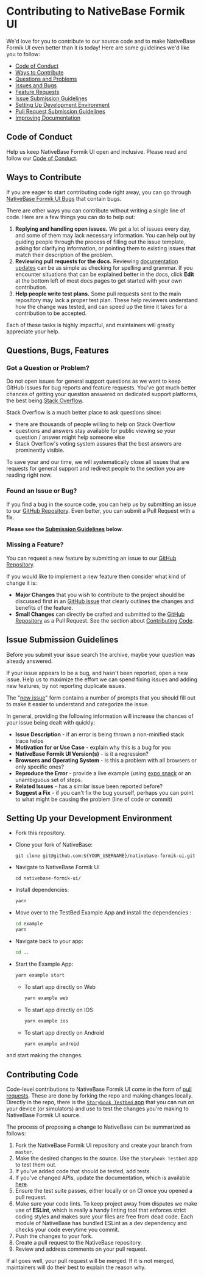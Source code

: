 # Contributing to NativeBase Formik UI

We'd love for you to contribute to our source code and to make NativeBase Formik UI even better than it is
today! Here are some guidelines we'd like you to follow:

* [Code of Conduct](#coc)
* [Ways to Contribute](#wtc)
* [Questions and Problems](#question)
* [Issues and Bugs](#issue)
* [Feature Requests](#feature)
* [Issue Submission Guidelines](#submit)
* [Setting Up Development Environment ](#dev-env)
* [Pull Request Submission Guidelines](#submit-pr)
* [Improving Documentation](#docs)

## <a name="coc"></a> Code of Conduct

Help us keep NativeBase Formik UI open and inclusive. Please read and follow our [Code of Conduct](CODE_OF_CONDUCT.md).

## <a name="wtc"></a> Ways to Contribute

If you are eager to start contributing code right away, you can go through [NativeBase Formik UI Bugs](https://github.com/nativebase/nativebase-formik-ui/issues?q=is%3Aopen+is%3Aissue+label%3Abug) that contain bugs.

There are other ways you can contribute without writing a single line of code. Here are a few things you can do to help out:

1. **Replying and handling open issues.** We get a lot of issues every day, and some of them may lack necessary information. You can help out by guiding people through the process of filling out the issue template, asking for clarifying information, or pointing them to existing issues that match their description of the problem.
2. **Reviewing pull requests for the docs.** Reviewing [documentation updates](https://github.com/nativebase/website/pulls?q=is%3Aopen+is%3Apr+label%3Anativebase-formik-ui) can be as simple as checking for spelling and grammar. If you encounter situations that can be explained better in the docs, click **Edit** at the bottom left of most docs pages to get started with your own contribution.
3. **Help people write test plans.** Some pull requests sent to the main repository may lack a proper test plan. These help reviewers understand how the change was tested, and can speed up the time it takes for a contribution to be accepted.

Each of these tasks is highly impactful, and maintainers will greatly appreciate your help.

## <a name="requests"></a> Questions, Bugs, Features

### <a name="question"></a> Got a Question or Problem?

Do not open issues for general support questions as we want to keep GitHub issues for bug reports
and feature requests. You've got much better chances of getting your question answered on dedicated
support platforms, the best being [Stack Overflow](http://stackoverflow.com/questions/tagged/native-base).

Stack Overflow is a much better place to ask questions since:

- there are thousands of people willing to help on Stack Overflow
- questions and answers stay available for public viewing so your question / answer might help
  someone else
- Stack Overflow's voting system assures that the best answers are prominently visible.

To save your and our time, we will systematically close all issues that are requests for general
support and redirect people to the section you are reading right now.

### <a name="issue"></a> Found an Issue or Bug?

If you find a bug in the source code, you can help us by submitting an issue to our
[GitHub Repository](https://github.com/nativebase/nativebase-formik-ui/issues). Even better, you can submit a Pull Request with a fix.

**Please see the [Submission Guidelines](#submit) below.**

### <a name="feature"></a> Missing a Feature?

You can request a new feature by submitting an issue to our [GitHub Repository](https://github.com/nativebase/nativebase-formik-ui/issues).

If you would like to implement a new feature then consider what kind of change it is:

* **Major Changes** that you wish to contribute to the project should be discussed first in an
  [GitHub issue](https://github.com/nativebase/nativebase-formik-ui/issues) that clearly outlines the changes and benefits of the feature.
* **Small Changes** can directly be crafted and submitted to the [GitHub Repository](https://github.com/nativebase/nativebase-formik-ui)
  as a Pull Request. See the section about [Contributing Code](#submit-pr).

## <a name="submit"></a> Issue Submission Guidelines
Before you submit your issue search the archive, maybe your question was already answered.

If your issue appears to be a bug, and hasn't been reported, open a new issue. Help us to maximize
the effort we can spend fixing issues and adding new features, by not reporting duplicate issues.

The "[new issue](https://github.com/nativebase/nativebase-formik-ui/issues/new)" form contains a number of prompts that you should fill out to
make it easier to understand and categorize the issue.

In general, providing the following information will increase the chances of your issue being dealt
with quickly:

* **Issue Description** - if an error is being thrown a non-minified stack trace helps
* **Motivation for or Use Case** - explain why this is a bug for you
* **NativeBase Formik UI Version(s)** - is it a regression?
* **Browsers and Operating System** - is this a problem with all browsers or only specific ones?
* **Reproduce the Error** - provide a live example (using [expo snack](https://snack.expo.io/) or an unambiguous set of steps.
* **Related Issues** - has a similar issue been reported before?
* **Suggest a Fix** - if you can't fix the bug yourself, perhaps you can point to what might be
  causing the problem (line of code or commit)

## <a name="dev-env"></a> Setting Up your Development Environment

- Fork this repository.

- Clone your fork of NativeBase:

  ```git
  git clone git@github.com:${YOUR_USERNAME}/nativebase-formik-ui.git
  ```

- Navigate to NativeBase Formik UI

  ```
  cd nativebase-formik-ui/
  ```

- Install dependencies:

  ```bash
  yarn
  ```

- Move over to the TestBed Example App and install the dependencies :

  ```bash
  cd example
  yarn
  ```

- Navigate back to your app:

  ```bash
  cd ..
  ```

- Start the Example App:

  ```bash
  yarn example start
  ```

  - To start app directly on Web
    ```bash
    yarn example web
    ```
  - To start app directly on IOS
    ```bash
    yarn example ios
    ```
  - To start app directly on Android
    ```bash
    yarn example android
    ```

and start making the changes.

## <a name="submit-pr"></a> Contributing Code

Code-level contributions to NativeBase Formik UI come in the form of [pull requests](https://help.github.com/en/articles/about-pull-requests). These are done by forking the repo and making changes locally. Directly in the repo, there is the [`Storybook Testbed` app](/example) that you can run on your device (or simulators) and use to test the changes you're making to NativeBase Formik UI source.

The process of proposing a change to NativeBase can be summarized as follows:

1. Fork the NativeBase Formik UI repository and create your branch from `master`.
2. Make the desired changes to the source. Use the `Storybook Testbed` app to test them out.
3. If you've added code that should be tested, add tests.
4. If you've changed APIs, update the documentation, which is available [here](https://github.com/nativebase/website/).
5. Ensure the test suite passes, either locally or on CI once you opened a pull request.
6. Make sure your code lints. To keep project away from disputes we make use of **ESLint**, which is really a handy linting tool that enforces strict coding styles and makes sure your files are free from dead code. Each module of NativeBase has bundled ESLint as a dev dependency and checks your code everytime you commit.
7. Push the changes to your fork.
8. Create a pull request to the NativeBase repository.
9. Review and address comments on your pull request.

If all goes well, your pull request will be merged. If it is not merged, maintainers will do their best to explain the reason why.


